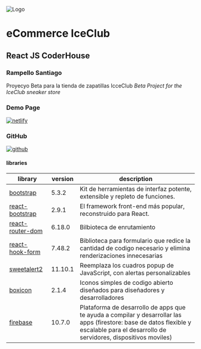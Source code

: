 ![Logo](https://i.ibb.co/1XHpX1d/iceclublogo.png)
# eCommerce IceClub
## React JS CoderHouse
### Rampello Santiago

Proyecyo Beta para la tienda de zapatillas IcceClub
_Beta Project for the IceClub sneaker store_

### Demo Page
[![netlify](https://i.ibb.co/k2sVqQZ/netlify-removebg-preview.png)](https://65786b9bca1cbb6aabdf7d9b--moonlit-daifuku-0e3254.netlify.app)

### GitHub
[![github](https://i.ibb.co/LSgVG4L/githubb-1.png)](https://github.com/srampello/eCommerce-IceClub-Rampello-ReactJS)

#### libraries
| library | version | description |
| ------ | ------ | ------ |
| [bootstrap](https://getbootstrap.com/) | 5.3.2 | Kit de herramientas de interfaz potente, extensible y repleto de funciones. |
| [react-bootstrap](https://react-bootstrap.netlify.app/) | 2.9.1 | El framework front-end más popular, reconstruido para React. |
| [react-router-dom](https://reactrouter.com/en/main) | 6.18.0 | Bilbioteca de enrutamiento |
| [react-hook-form](https://www.react-hook-form.com/) | 7.48.2 | Biblioteca para formulario que redice la cantidad de codigo necesario y elimina renderizaciones innecesarias |
| [sweetalert2](https://sweetalert2.github.io/recipe-gallery/) | 11.10.1 | Reemplaza los cuadros popup de JavaScript, con alertas personalizables |
| [boxicon](https://boxicons.com/) | 2.1.4 | Iconos simples de codigo abierto diseñados para diseñadores y desarrolladores |
| [firebase](https://firebase.google.com/?hl=es) | 10.7.0 | Plataforma de desarrollo de apps que te ayuda a compilar y desarrollar las apps (firestore: base de datos flexible y escalable para el desarrollo de servidores, dispositivos moviles) |
